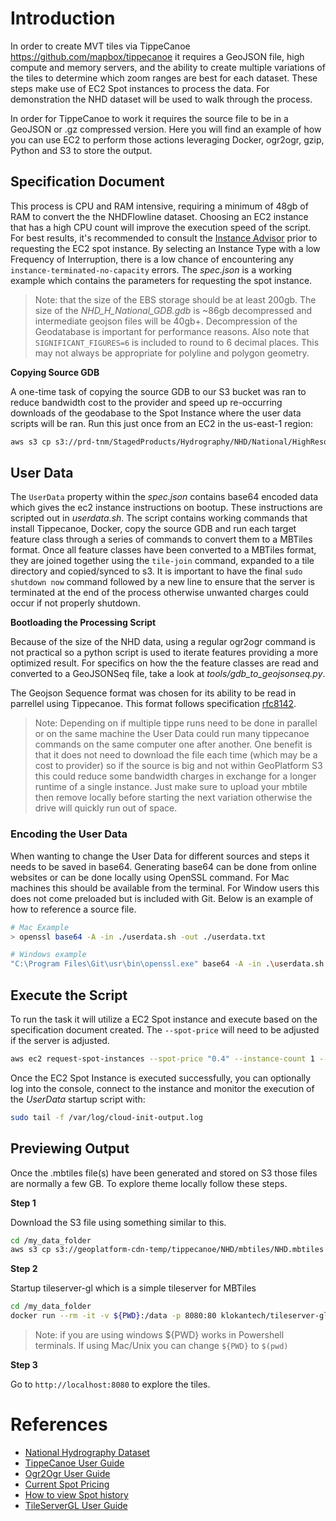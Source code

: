 # Introduction

In order to create MVT tiles via TippeCanoe https://github.com/mapbox/tippecanoe it requires a GeoJSON file, high compute and memory servers, and the ability to create multiple variations of the tiles to determine which zoom ranges are best for each dataset. These steps make use of EC2 Spot instances to process the data. For demonstration the NHD dataset will be used to walk through the process. 

In order for TippeCanoe to work it requires the source file to be in a GeoJSON or .gz compressed version. Here you will find an example of how you can use EC2 to perform those actions leveraging Docker, ogr2ogr, gzip, Python and S3 to store the output.  

## Specification Document

This process is CPU and RAM intensive, requiring a minimum of 48gb of RAM to convert the the NHDFlowline dataset. Choosing an EC2 instance that has a high CPU count will improve the execution speed of the script.  For best results, it's recommended to consult the [Instance Advisor](https://aws.amazon.com/ec2/spot/instance-advisor/) prior to requesting the EC2 spot instance. By selecting an Instance Type with a low Frequency of Interruption, there is a low chance of encountering any `instance-terminated-no-capacity` errors. The *spec.json* is a working example which contains the parameters for requesting the spot instance. 

> Note: that the size of the EBS storage should be at least 200gb. The size of the *NHD_H_National_GDB.gdb* is ~86gb decompressed and intermediate geojson files will be 40gb+. Decompression of the Geodatabase is important for performance reasons. Also note that `SIGNIFICANT_FIGURES=6` is included to round to 6 decimal places. This may not always be appropriate for polyline and polygon geometry.


**Copying Source GDB**

A one-time task of copying the source GDB to our S3 bucket was ran to reduce bandwidth cost to the provider and speed up re-occurring downloads of the geodabase to the Spot Instance where the user data scripts will be ran. Run this just once from an EC2 in the us-east-1 region:

```bash
aws s3 cp s3://prd-tnm/StagedProducts/Hydrography/NHD/National/HighResolution/GDB/NHD_H_National_GDB.zip s3://geoplatform-cdn-temp/tippecanoe/NHD/NHD_H_National_GDB.zip
```

## User Data

The `UserData` property within the *spec.json* contains base64 encoded data which gives the ec2 instance instructions on bootup. These instructions are scripted out in *userdata.sh*. The script contains working commands that install Tippecanoe, Docker, copy the source GDB and run each target feature class through a series of commands to convert them to a MBTiles format. Once all feature classes have been converted to a MBTiles format, they are joined together using the `tile-join` command, expanded to a tile directory and copied/synced to s3.  It is important to have the final `sudo shutdown now` command followed by a new line to ensure that the server is terminated at the end of the process otherwise unwanted charges could occur if not properly shutdown.


**Bootloading the Processing Script**

Because of the size of the NHD data, using a regular ogr2ogr command is not practical so a python script is used to iterate features providing a more optimized result. For specifics on how the the feature classes are read and converted to a GeoJSONSeq file, take a look at *tools/gdb_to_geojsonseq.py*.

The Geojson Sequence format was chosen for its ability to be read in parrellel using Tippecanoe. This format follows specification [rfc8142](https://datatracker.ietf.org/doc/html/rfc8142#section-2). 


> Note: Depending on if multiple tippe runs need to be done in parallel or on the same machine the User Data could run many tippecanoe commands on the same computer one after another. One benefit is that it does not need to download the file each time (which may be a cost to provider) so if the source is big and not within GeoPlatform S3 this could reduce some bandwidth charges in exchange for a longer runtime of a single instance. Just make sure to upload your mbtile then remove locally before starting the next variation otherwise the drive will quickly run out of space.

### Encoding the User Data

When wanting to change the User Data for different sources and steps it needs to be saved in base64. Generating base64 can be done from online websites or can be done locally using OpenSSL command. For Mac machines this should be available from the terminal. For Window users this does not come preloaded but is included with Git. Below is an example of how to reference a source file. 

```bash
# Mac Example
> openssl base64 -A -in ./userdata.sh -out ./userdata.txt

# Windows example
"C:\Program Files\Git\usr\bin\openssl.exe" base64 -A -in .\userdata.sh -out .\userdata.txt
```

## Execute the Script

To run the task it will utilize a EC2 Spot instance and execute based on the specification document created. The `--spot-price` will need to be adjusted if the server is adjusted.

```bash
aws ec2 request-spot-instances --spot-price "0.4" --instance-count 1 --type "one-time" --launch-specification file://spec.json --profile sit
```

Once the EC2 Spot Instance is executed successfully, you can optionally log into the console, connect to the instance and monitor the execution of the *UserData* startup script with:

```bash
sudo tail -f /var/log/cloud-init-output.log
```

## Previewing Output

Once the .mbtiles file(s) have been generated and stored on S3 those files are normally a few GB. To explore theme locally follow these steps.

**Step 1**

Download the S3 file using something similar to this.

```bash
cd /my_data_folder
aws s3 cp s3://geoplatform-cdn-temp/tippecanoe/NHD/mbtiles/NHD.mbtiles NHD.mbtiles
```

**Step 2**

Startup tileserver-gl which is a simple tileserver for MBTiles

```bash
cd /my_data_folder
docker run --rm -it -v ${PWD}:/data -p 8080:80 klokantech/tileserver-gl --mbtiles /data/NHD.mbtiles
```

> Note: if you are using windows \${PWD} works in Powershell terminals. If using Mac/Unix you can change `${PWD}` to `$(pwd)`

**Step 3**

Go to `http://localhost:8080` to explore the tiles.

# References

- [National Hydrography Dataset](https://prd-tnm.s3.amazonaws.com/index.html?prefix=StagedProducts/Hydrography/NHD/National/HighResolution/GDB/)
- [TippeCanoe User Guide](https://github.com/mapbox/tippecanoe)
- [Ogr2Ogr User Guide](https://gdal.org/programs/ogr2ogr.html)
- [Current Spot Pricing](https://aws.amazon.com/ec2/spot/pricing/)
- [How to view Spot history](https://docs.aws.amazon.com/AWSEC2/latest/UserGuide/using-spot-instances-history.html)
- [TileServerGL User Guide](https://github.com/maptiler/tileserver-gl)

